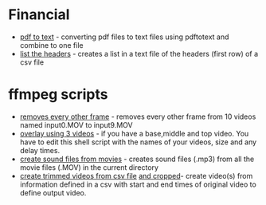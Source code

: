 # Financial
+ [pdf to text](bankpdftocsv.sh) - converting pdf files to text files using pdftotext and combine to one file
+ [list the headers](1strow2col.sh) - creates a list in a text file of the headers (first row) of a csv file

# ffmpeg scripts 
+ [removes every other frame](multi_deflicker.sh) - removes every other frame from 10 videos named input0.MOV to input9.MOV
+ [overlay using 3 videos](overlay3.sh) - if you have a base,middle and top video. You have to edit this shell script with the names of your videos, size and any delay times.
+ [create sound files from movies](getsound.sh) - creates sound files (.mp3) from all the movie files (.MOV) in the current directory
+ [create trimmed videos from csv file](multitrim.sh) [and cropped](multitrimcrop.sh)- create video(s) from information defined in a csv with start and end times of original video to define output video.
